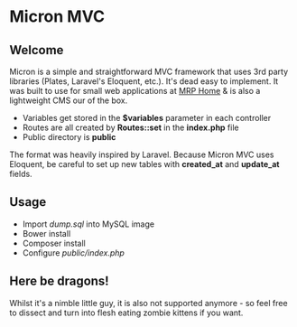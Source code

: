 # Micron MVC

## Welcome

Micron is a simple and straightforward MVC framework that uses 3rd party libraries (Plates, Laravel's Eloquent, etc.). It's dead easy to implement. It was built to use for small web applications at <a href="http://www.mrphome.com">MRP Home</a> & is also a lightweight CMS our of the box.

- Variables get stored in the **$variables** parameter in each controller
- Routes are all created by **Routes::set** in the **index.php** file
- Public directory is **public**

The format was heavily inspired by Laravel. Because Micron MVC uses Eloquent, be careful to set up new tables with **created_at** and **update_at** fields.

## Usage

- Import *dump.sql* into MySQL image
- Bower install
- Composer install
- Configure *public/index.php*

## Here be dragons!

Whilst it's a nimble little guy, it is also not supported anymore - so feel free to dissect and turn into flesh eating zombie kittens if you want.
